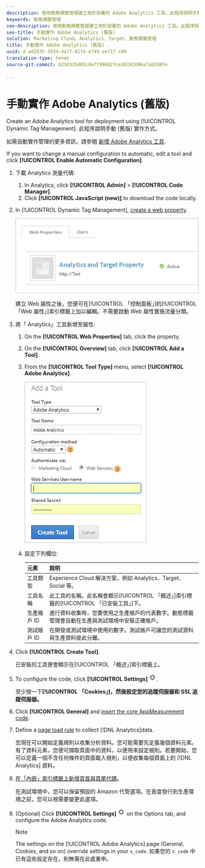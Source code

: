```yaml
---
description: 使用動態標籤管理建立用於部署的 Adobe Analytics 工具。此程序說明手動 (舊版) 實作方式。
keywords: 動態標籤管理
seo-description: 使用動態標籤管理建立用於部署的 Adobe Analytics 工具。此程序說明手動 (舊版) 實作方式。
seo-title: 手動實作 Adobe Analytics (舊版)
solution: Marketing Cloud、Analytics、Target、動態標籤管理
title: 手動實作 Adobe Analytics (舊版)
uuid: d ad2035-393d-4a77-81f6-e749 ee717 c09
translation-type: tm+mt
source-git-commit: 6250335d05c8e7799802fce26192896a7a6598fe

---
```



# 手動實作 Adobe Analytics (舊版)

Create an Adobe Analytics tool for deployment using [!UICONTROL Dynamic Tag Management]. 此程序說明手動 (舊版) 實作方式。

如需自動實作管理的更多資訊，請參閱 [新增 Adobe Analytics 工具](../../implement/c-implement-with-dtm/c-aa-tool/analytics-dtm.md#concept_FBA6679A0B79490F8296437F11E5E4F8).

If you want to change a manual configuration to automatic, edit a tool and click **[!UICONTROL Enable Automatic Configuration]**.

1. 下載 Analytics 測量代碼:
   1. In Analytics, click **[!UICONTROL Admin]** &gt; **[!UICONTROL Code Manager]**.
   1. Click **[!UICONTROL JavaScript (new)]** to download the code locally.
1. In [!UICONTROL Dynamic Tag Management], [create a web property](../../implement/c-implement-with-dtm/t-create-web-property.md#task_960467FBB7A54499AC228CB3AA3C4123).

   ![](assets/dtm-property.png)

   建立 Web 屬性之後，您便可在[!UICONTROL 「控制面板」]的[!UICONTROL 「Web 屬性」]索引標籤上加以編輯。不需要啟動 Web 屬性實施流量分類。

1. 將「 Analytics」工具新增至屬性:
   1. On the **[!UICONTROL Web Properties]** tab, click the property.
   1. On the **[!UICONTROL Overview]** tab, click **[!UICONTROL Add a Tool]**.
   1. From the **[!UICONTROL Tool Type]** menu, select **[!UICONTROL Adobe Analytics]**.

      ![](assets/dtm-add-analytics-tool.png)

   1. 設定下列欄位:

      | 元素 | 說明 |
      |---|---|
      | 工具類型 | Experience Cloud 解決方案，例如 Analytics、Target、Social 等。 |
      | 工具名稱 | 此工具的名稱。此名稱會顯示[!UICONTROL 「概述」]索引標籤的[!UICONTROL 「已安裝工具」]下。 |
      | 生產帳戶 ID | 進行資料收集時，您要使用之生產帳戶的代表數字。動態標籤管理會自動在生產與測試環境中安裝正確帳戶。 |
      | 測試帳戶 ID | 在開發或測試環境中使用的數字。測試帳戶可讓您的測試資料與生產資料彼此分離。 |

1. Click **[!UICONTROL Create Tool]**.

   已安裝的工具便會顯示在[!UICONTROL 「概述」]索引標籤上。

1. To configure the code, click **[!UICONTROL Settings]** ![](assets/settings_gear.png).

   至少按一下&#x200B;**[!UICONTROL 「Cookies」]，然後設定您的追蹤伺服器和 SSL 追蹤伺服器。**

1. Click **[!UICONTROL General]** and [insert the core AppMeasurement code](../../implement/c-implement-with-dtm/c-aa-tool/t-appmeasurement-code.md#task_068D72664B2743359A64ADB8692D3658).
1. Define a [page load rule](../../implement/c-implement-with-dtm/c-rules/t-rules-create.md#task_B7FB5ED415AF430C952265AC2835C0DB) to collect [!DNL Analytics]data.

   您現在可以開始定義規則以收集分析資料。您可能需要先定義幾個資料元素。有了資料元素，您便可擷取頁面中的資料，以便用來設定規則。若要開始，您可以定義一個不含任何條件的頁面載入規則，以便收集每個頁面上的 [!DNL Analytics] 資料。
1. [在「內嵌」索引標籤上新增頁首與頁尾代碼](../../implement/c-implement-with-dtm/c-headers-footers/t-header-footer-code.md#task_43C8DD699A514638B0620775C06423E5)。

   在測試環境中，您可以保留預設的 Amazon 代管選項。在首度發行到生產環境之前，您可以視需要變更此選項。
1. (Optional) Click **[!UICONTROL Settings]** ![](assets/settings_gear.png) on the Options tab, and configure the Adobe Analytics code.

   >[!NOTE]
   >
   >The settings on the [!UICONTROL Adobe Analytics] page (General, Cookies, and so on) override settings in your `s_code`. 如果您的 `s_code` 中已有這些設定存在，則無需在此處重申。

